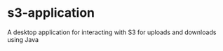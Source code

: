 # s3-application
A desktop application for interacting with S3 for uploads and downloads using Java
